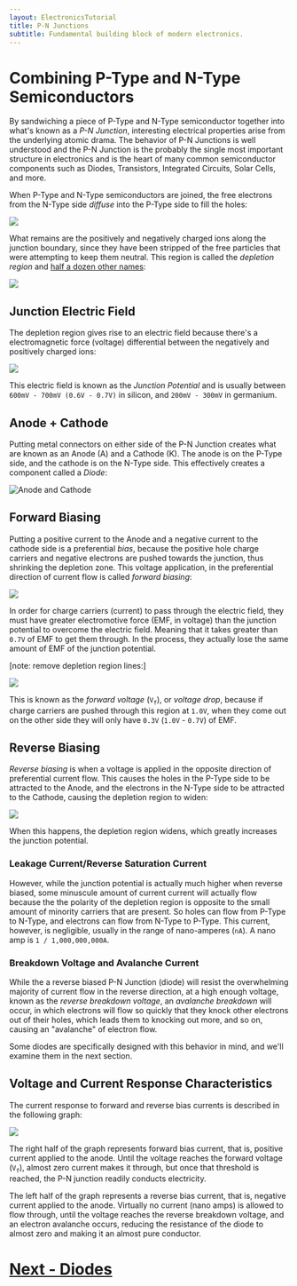 ```yaml
---
layout: ElectronicsTutorial
title: P-N Junctions
subtitle: Fundamental building block of modern electronics.
---
```


# Combining P-Type and N-Type Semiconductors

By sandwiching a piece of P-Type and N-Type semiconductor together into what's known as a _P-N Junction_, interesting electrical properties arise from the underlying atomic drama. The behavior of P-N Junctions is well understood and the P-N Junction is the probably the single most important structure in electronics and is the heart of many common semiconductor components such as Diodes, Transistors, Integrated Circuits, Solar Cells, and more. 

When P-Type and N-Type semiconductors are joined, the free electrons from the N-Type side _diffuse_ into the P-Type side to fill the holes:

![](../Sketches/PN_Electron_Diffusion.png)

What remains are the positively and negatively charged ions along the junction boundary, since they have been stripped of the free particles that were attempting to keep them neutral. This region is called the _depletion region_ and [half a dozen other names](https://en.wikipedia.org/wiki/Depletion_region):

![](../Sketches/PN_Depletion_Zone.png)

## Junction Electric Field

The depletion region gives rise to an electric field because there's a electromagnetic force (voltage) differential between the negatively and positively charged ions:

![](../Sketches/Junction_potential.png)

This electric field is known as the _Junction Potential_ and is usually between `600mV - 700mV (0.6V - 0.7V)` in silicon, and `200mV - 300mV` in germanium.

## Anode + Cathode

Putting metal connectors on either side of the P-N Junction creates what are known as an Anode (A) and a Cathode (K). The anode is on the P-Type side, and the cathode is on the N-Type side. This effectively creates a component called a _Diode_:

![Anode and Cathode](../Sketches/Anode_cathode.png)

## Forward Biasing

Putting a positive current to the Anode and a negative current to the cathode side is a preferential _bias_, because the positive hole charge carriers and negative electrons are pushed towards the junction, thus shrinking the depletion zone. This voltage application, in the preferential direction of current flow is called _forward biasing_:

![](../Sketches/Forward_bias_under_Fv.png)

In order for charge carriers (current) to pass through the electric field, they must have greater electromotive force (EMF, in voltage) than the junction potential to overcome the electric field. Meaning that it takes greater than `0.7V` of EMF to get them through. In the process, they actually lose the same amount of EMF of the junction potential. 

[note: remove depletion region lines:]

![](../Sketches/Forward_bias_over_Fv.png)

This is known as the _forward voltage_ (`V`<sub>`f`</sub>), or _voltage drop_, because if charge carriers are pushed through this region at `1.0V`, when they come out on the other side they will only have `0.3V` (`1.0V` - `0.7V`) of EMF.

## Reverse Biasing

_Reverse biasing_ is when a voltage is applied in the opposite direction of preferential current flow. This causes the holes in the P-Type side to be attracted to the Anode, and the electrons in the N-Type side to be attracted to the Cathode, causing the depletion region to widen:

![](../Sketches/Reverse_bias.png)

When this happens, the depletion region widens, which greatly increases the junction potential.

### Leakage Current/Reverse Saturation Current

However, while the junction potential is actually much higher when reverse biased, some minuscule amount of current current will actually flow because the the polarity of the depletion region is opposite to the small amount of minority carriers that are present. So holes can flow from P-Type to N-Type, and electrons can flow from N-Type to P-Type. This current, however, is negligible, usually in the range of nano-amperes (`nA`). A nano amp is `1 / 1,000,000,000A`.

### Breakdown Voltage and Avalanche Current

While the a reverse biased P-N Junction (diode) will resist the overwhelming majority of current flow in the reverse direction, at a high enough voltage, known as the _reverse breakdown voltage_, an _avalanche breakdown_ will occur, in which electrons will flow so quickly that they knock other electrons out of their holes, which leads them to knocking out more, and so on, causing an "avalanche" of electron flow.

Some diodes are specifically designed with this behavior in mind, and we'll examine them in the next section.

## Voltage and Current Response Characteristics

The current response to forward and reverse bias currents is described in the following graph:

![](../Sketches/Diode_response_graph.png)

The right half of the graph represents forward bias current, that is, positive current applied to the anode. Until the voltage reaches the forward voltage (`V`<sub>`f`</sub>), almost zero current makes it through, but once that threshold is reached, the P-N junction readily conducts electricity.

The left half of the graph represents a reverse bias current, that is, negative current applied to the anode. Virtually no current (nano amps) is allowed to flow through, until the voltage reaches the reverse breakdown voltage, and an electron avalanche occurs, reducing the resistance of the diode to almost zero and making it an almost pure conductor.

# [Next - Diodes](../Diodes)
